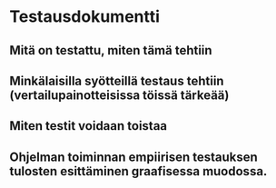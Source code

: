 # Testausdokumentti
## Mitä on testattu, miten tämä tehtiin
## Minkälaisilla syötteillä testaus tehtiin (vertailupainotteisissa töissä tärkeää)
## Miten testit voidaan toistaa
## Ohjelman toiminnan empiirisen testauksen tulosten esittäminen graafisessa muodossa.
